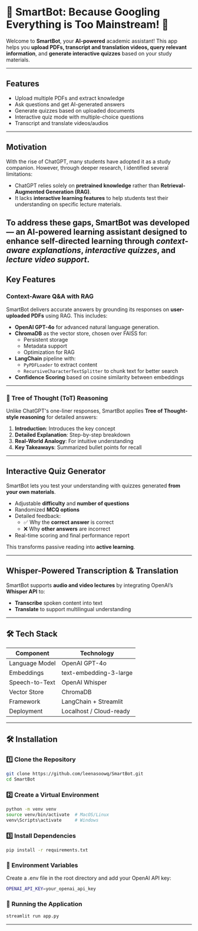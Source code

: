 # 🧠 SmartBot: Because Googling Everything is Too Mainstream! 🤖

Welcome to **SmartBot**, your **AI-powered** academic assistant! This app helps you **upload PDFs, transcript and translation videos, query relevant information**, and **generate interactive quizzes** based on your study materials.  

---

## Features  
- Upload multiple PDFs and extract knowledge  
- Ask questions and get AI-generated answers  
- Generate quizzes based on uploaded documents  
- Interactive quiz mode with multiple-choice questions  
- Transcript and translate videos/audios
---
## Motivation 
With the rise of ChatGPT, many students have adopted it as a study companion. However, through deeper research, I identified several limitations:

- ChatGPT relies solely on **pretrained knowledge** rather than **Retrieval-Augmented Generation (RAG)**.
- It lacks **interactive learning features** to help students test their understanding on specific lecture materials.

To address these gaps, **SmartBot** was developed — an AI-powered learning assistant designed to enhance self-directed learning through *context-aware explanations*, *interactive quizzes*, and *lecture video support*.
---
## Key Features

### Context-Aware Q&A with RAG

SmartBot delivers accurate answers by grounding its responses on **user-uploaded PDFs** using RAG. This includes:

- **OpenAI GPT-4o** for advanced natural language generation.
- **ChromaDB** as the vector store, chosen over FAISS for:
  - Persistent storage
  - Metadata support
  - Optimization for RAG
- **LangChain** pipeline with:
  - `PyPDFLoader` to extract content
  - `RecursiveCharacterTextSplitter` to chunk text for better search
- **Confidence Scoring** based on cosine similarity between embeddings

---

### 🌳 Tree of Thought (ToT) Reasoning

Unlike ChatGPT's one-liner responses, SmartBot applies **Tree of Thought-style reasoning** for detailed answers:

1. **Introduction**: Introduces the key concept
2. **Detailed Explanation**: Step-by-step breakdown
3. **Real-World Analogy**: For intuitive understanding
4. **Key Takeaways**: Summarized bullet points for recall

---

## Interactive Quiz Generator

SmartBot lets you test your understanding with quizzes generated **from your own materials**.

- Adjustable **difficulty** and **number of questions**
- Randomized **MCQ options**
- Detailed feedback:
  - ✅ Why the **correct answer** is correct
  - ❌ Why **other answers** are incorrect
- Real-time scoring and final performance report

This transforms passive reading into **active learning**.

---

## Whisper-Powered Transcription & Translation

SmartBot supports **audio and video lectures** by integrating OpenAI’s **Whisper API** to:

- **Transcribe** spoken content into text
- **Translate** to support multilingual understanding

---

## 🛠️ Tech Stack

| Component         | Technology                 |
|------------------|----------------------------|
| Language Model    | OpenAI GPT-4o              |
| Embeddings        | text-embedding-3-large     |
| Speech-to-Text    | OpenAI Whisper             |
| Vector Store      | ChromaDB                   |
| Framework         | LangChain + Streamlit      |
| Deployment        | Localhost / Cloud-ready    |

---

## 🛠️ Installation  

### 1️⃣ Clone the Repository  
```bash
git clone https://github.com/leenasoowq/SmartBot.git
cd SmartBot
```

### 2️⃣ Create a Virtual Environment
```bash
python -m venv venv
source venv/bin/activate  # MacOS/Linux
venv\Scripts\activate     # Windows
```

### 3️⃣ Install Dependencies
```bash
pip install -r requirements.txt
```

### 🔑 Environment Variables
Create a .env file in the root directory and add your OpenAI API key:
```bash
OPENAI_API_KEY=your_openai_api_key
```

### 🏃 Running the Application
```bash
streamlit run app.py
```





---


